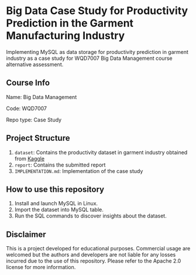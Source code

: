 # Big Data Case Study for Productivity Prediction in the Garment Manufacturing Industry
Implementing MySQL as data storage for productivity prediction in garment industry as a case study for WQD7007 Big Data Management course alternative assessment.

## Course Info
Name: Big Data Management

Code: WQD7007

Repo type: Case Study

## Project Structure
1. `dataset`: Contains the productivity dataset in garment industry obtained from [Kaggle](https://www.kaggle.com/datasets/ishadss/productivity-prediction-of-garment-employees)
2. `report`: Contains the submitted report
3. `IMPLEMENTATION.md`: Implementation of the case study

## How to use this repository
1. Install and launch MySQL in Linux.
2. Import the dataset into MySQL table.
3. Run the SQL commands to discover insights about the dataset.

## Disclaimer
This is a project developed for educational purposes. Commercial usage are welcomed but the authors and developers are not liable for any losses incurred due to the use of this repository. Please refer to the Apache 2.0 license for more information.

